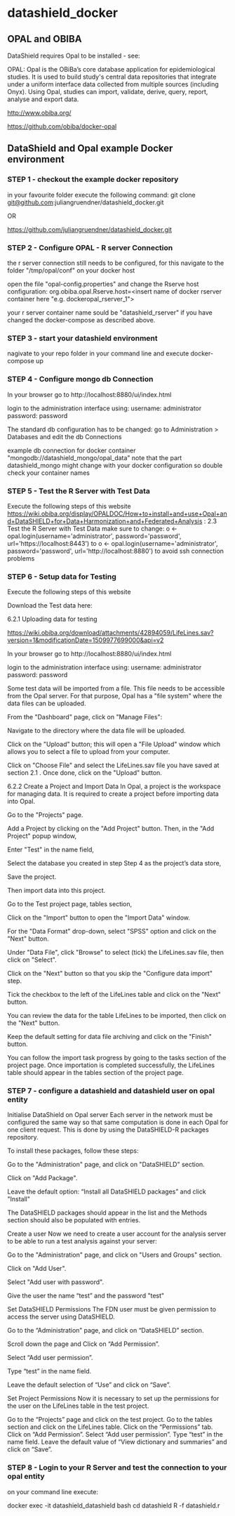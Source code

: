 # datashield_docker

## OPAL and OBIBA
DataShield requires Opal to be installed - see:

OPAL: Opal is the OBiBa’s core database application for epidemiological studies. It is used to build study's central data repositories that integrate under a uniform interface data collected from multiple sources (including Onyx). Using Opal, studies can import, validate, derive, query, report, analyse and export data.

http://www.obiba.org/

https://github.com/obiba/docker-opal



## DataShield and Opal example Docker environment

### STEP 1 - checkout the example docker repository
in your favourite folder execute the following command:
git clone git@github.com:juliangruendner/datashield_docker.git

OR

https://github.com/juliangruendner/datashield_docker.git



### STEP 2 - Configure OPAL - R server Connection

the r server connection still needs to be configured, for this navigate to the folder "/tmp/opal/conf" on your docker host

open the file "opal-config.properties" and change the Rserve host configuration:
org.obiba.opal.Rserve.host=<insert name of docker rserver container here "e.g. dockeropal_rserver_1">

your r server container name sould be "datashield_rserver" if you have changed the docker-compose as described above.

### STEP 3 - start your datashield environment

nagivate to your repo folder in your command line and execute
docker-compose up

### STEP 4 - Configure mongo db Connection

In your browser go to http://localhost:8880/ui/index.html

login to the administration interface using:
username: administrator
password: password

The standard db configuration has to be changed:
go to Administration > Databases and edit the db Connections

example db connection for docker container "mongodb://datashield_mongo/opal_data"
note that the part datashield_mongo might change with your docker configuration so double check your container names

### STEP 5 - Test the R Server with Test Data
Execute the following steps of this website
https://wiki.obiba.org/display/OPALDOC/How+to+install+and+use+Opal+and+DataSHIELD+for+Data+Harmonization+and+Federated+Analysis
:
2.3 Test the R Server with Test Data
make sure to change:
o <- opal.login(username='administrator', password='password', url='https://localhost:8443')
to
o <- opal.login(username='administrator', password='password', url='http://localhost:8880')
to avoid ssh connection problems

### STEP 6 - Setup data for Testing

Execute the following steps of this website

Download the Test data here:

6.2.1 Uploading data for testing

https://wiki.obiba.org/download/attachments/42894059/LifeLines.sav?version=1&modificationDate=1509977699000&api=v2

In your browser go to http://localhost:8880/ui/index.html

login to the administration interface using:
username: administrator
password: password

Some test data will be imported from a file. This file needs to be accessible from the Opal server. For that purpose, Opal has a "file system" where the data files can be uploaded.

From the "Dashboard" page, click on "Manage Files":

Navigate to the directory where the data file will be uploaded.

Click on the "Upload" button; this will open a "File Upload" window which allows you to select a file to upload from your computer.

Click on "Choose File" and select the LifeLines.sav file you have saved at section 2.1 . Once done, click on the "Upload" button.

6.2.2 Create a Project and Import Data
In Opal, a project is the workspace for managing data. It is required to create a project before importing data into Opal.

Go to the "Projects" page.

Add a Project by clicking on the "Add Project" button. Then, in the "Add Project" popup window,

Enter "Test" in the name field,

Select the database you created in step Step 4 as the project’s data store,

Save the project.

Then import data into this project.

Go to the   Test project page, tables section,

Click on the "Import" button to open the "Import Data" window.

For the "Data Format" drop-down, select "SPSS" option and click on the "Next" button.

Under "Data File", click "Browse" to select (tick) the LifeLines.sav file, then click on "Select".

Click on the "Next" button so that you skip the "Configure data import" step.

Tick the checkbox to the left of the LifeLines table and click on the "Next" button.

You can review the data for the table LifeLines to be imported, then click on the "Next" button.

Keep the default setting for data file archiving and click on the "Finish" button.

You can follow the import task progress by going to the tasks section of the project page. Once importation is completed successfully, the LifeLines table should appear in the tables section of the project page.

### STEP 7 - configure a datashield and datashield user on opal entity

Initialise DataShield on Opal server
Each server in the network must be configured the same way so that same computation is done in each Opal for one client request. This is done by using the DataSHIELD-R packages repository.

To install these packages, follow these steps:

Go to the "Administration" page, and click on "DataSHIELD" section.

Click on "Add Package".

Leave the default option: “Install all DataSHIELD packages” and click "Install"

The DataSHIELD packages should appear in the list and the Methods section should also be populated with entries.

Create a user
Now we need to create a user account for the analysis server to be able to run a test analysis against your server:

Go to the "Administration" page, and click on "Users and Groups" section.

Click on "Add User".

Select "Add user with password".

Give the user the name “test” and the password "test"

Set DataSHIELD Permissions
The FDN user must be given permission to access the server using DataSHIELD.

Go to the “Administration” page, and click on “DataSHIELD” section.

Scroll down the page and Click on “Add Permission”.

Select “Add user permission”.

Type “test” in the name field.

Leave the default selection of “Use” and click on “Save”.

Set Project Permissions
Now it is necessary to set up the permissions for the user on the LifeLines table in the test project.

Go to the “Projects” page and click on the test project.
Go to the tables section and click on the LifeLines table.
Click on the “Permissions” tab.
Click on “Add Permission”.
Select “Add user permission”.
Type “test” in the name field.
Leave the default value of “View dictionary and summaries” and click on “Save”.

### STEP 8 - Login to your R Server and test the connection to your opal entity

on your command line execute:

docker exec -it datashield_datashield bash
cd datashield
R -f datashield.r
